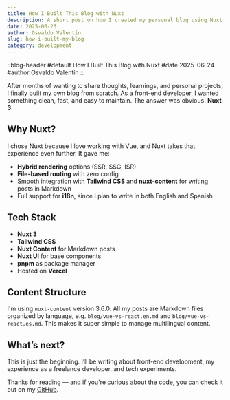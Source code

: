```yaml
---
title: How I Built This Blog with Nuxt
description: A short post on how I created my personal blog using Nuxt 3, Tailwind CSS, and Nuxt Content.
date: 2025-06-23
author: Osvaldo Valentín
slug: how-i-built-my-blog
category: development
---
```


::blog-header
#default
How I Built This Blog with Nuxt
#date
2025-06-24
#author
Osvaldo Valentín
::

After months of wanting to share thoughts, learnings, and personal projects, I finally built my own blog from scratch. As a front-end developer, I wanted something clean, fast, and easy to maintain. The answer was obvious: **Nuxt 3**.

## Why Nuxt?

I chose Nuxt because I love working with Vue, and Nuxt takes that experience even further. It gave me:

- **Hybrid rendering** options (SSR, SSG, ISR)
- **File-based routing** with zero config
- Smooth integration with **Tailwind CSS** and **nuxt-content** for writing posts in Markdown
- Full support for **i18n**, since I plan to write in both English and Spanish

## Tech Stack

- **Nuxt 3**  
- **Tailwind CSS**  
- **Nuxt Content** for Markdown posts  
- **Nuxt UI** for base components  
- **pnpm** as package manager  
- Hosted on **Vercel**

## Content Structure

I'm using `nuxt-content` version 3.6.0. All my posts are Markdown files organized by language, e.g. `blog/vue-vs-react.en.md` and `blog/vue-vs-react.es.md`. This makes it super simple to manage multilingual content.

## What’s next?

This is just the beginning. I’ll be writing about front-end development, my experience as a freelance developer, and tech experiments.

Thanks for reading — and if you're curious about the code, you can check it out on my [GitHub](https://github.com/ValentinOsvaldo).
